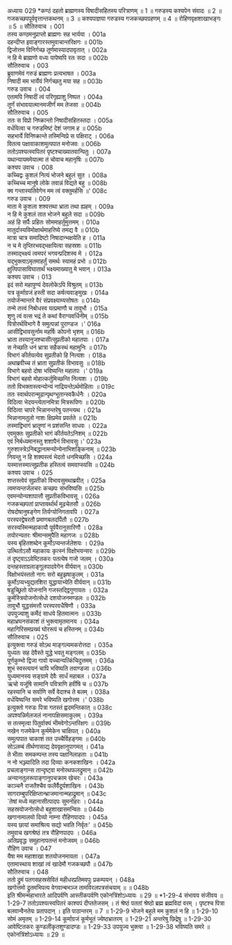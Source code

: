अध्यायः 029
*कण्ठं दहतो ब्राह्मणस्य विषादीसहितस्य परित्राणम् ॥ 1 ॥ गरुडस्य कश्यपेन संवादः ॥ 2 ॥ गजकच्छपपूर्ववृत्तान्तकथनम् ॥ 3 ॥ कश्यपाज्ञया गरुडस्य गजकच्छपग्रहणम् ॥ 4 ॥ रोहिणवृक्षशाखाभङ्गः ॥ 5 ॥
सौतिरुवाच ।	001  
तस्य कण्ठमनुप्राप्तो ब्राह्मणः सह भार्यया ।	001a  
दहन्दीप्त इवाङ्गारस्तमुवाचान्तरिक्षगः ॥	001b  
द्विजोत्तम विनिर्गच्छ तूर्णमास्यादपावृतात् ।	002a  
न हि मे ब्राह्मणो वध्यः पापेष्वपि रतः सदा ॥	002b  
सौतिरुवाच ।	003  
ब्रुवाणमेवं गरुडं ब्राह्मणः प्रत्यभाषत ।	003a  
निषादी मम भार्येयं निर्गच्छतु मया सह ॥	003b  
गरुड उवाच ।	004  
एतामपि निषादीं त्वं परिगृह्याशु निष्पत ।	004a  
तूर्णं संभावयात्मानमजीर्णं मम तेजसा ॥	004b  
सौतिरुवाच ।	005  
ततः स विप्रो निष्क्रान्तो निषादीसहितस्तदा ।	005a  
वर्धयित्वा च गरुडमिष्टं देशं जगाम ह ॥	005b  
सहभार्ये विनिष्क्रान्ते तस्मिन्विप्रे स पक्षिराट् ।	006a  
वितत्य पक्षावाकाशमुत्पपात मनोजवः ॥	006b  
ततोऽपश्यत्स्वपितरं पृष्टश्चाख्यातवान्पितुः ।	007a  
यथान्यायममेयात्मा तं चोवाच महानृषिः ॥	007b  
कश्यप उवाच ।	008  
कच्चिद्वः कुशलं नित्यं भोजने बहुलं सुत ।	008a  
कच्चिच्च मानुषे लोके तवान्नं विद्यते बहु ॥	008b  
क्व गन्तास्यतिवेगेन मम त्वं वक्तुमर्हसि ॥'	008c  
गरुड उवाच ।	009  
माता मे कुशला शश्वत्तथा भ्राता तथा ह्यहम् ।	009a  
न हि मे कुशलं तात भोजने बहुले सदा ॥	009b  
अहं हि सर्पैः प्रहितः सोममाहर्तुमुत्तमम् ।	010a  
मातुर्दास्यविमोक्षार्थमाहरिष्ये तमद्य वै ॥	010b  
मात्रा चात्र समादिष्टो निषादान्भक्षयेति ह ।	011a  
न च मे तृप्तिरभवद्भक्षयित्वा सहस्रशः ॥	011b  
तस्माद्भक्ष्यं त्वमपरं भगवन्प्रदिशस्व मे ।	012a  
यद्भुक्त्वाऽमृतमाहर्तुं समर्थः स्यामहं प्रभो ॥	012b  
क्षुत्पिपासाविघातार्थं भक्ष्यमाख्यातु मे भवान् ।	013a  
कश्यप उवाच ।	013  
इदं सरो महापुण्यं देवलोकेऽपि विश्रुतम् ॥	013b  
यत्र कूर्माग्रजं हस्ती सदा कर्षत्यवाङ्मुखः ।	014a  
तयोर्जन्मान्तरे वैरं संप्रवक्ष्याम्यसोषतः ॥	014b  
तन्मे तत्त्वं निबोधस्व यत्प्रमाणौ च तावुभौ ।	015a  
शृणु त्वं वत्स भद्रं ते कथां वैराग्यवर्धिनीम् ॥	015b  
पित्रोरर्थविभागे वै समुत्पन्नां पुराण्डज ।'	016a  
आसीद्विभावसुर्नाम महर्षिः कोपनो भृशम् ॥	016b  
भ्राता तस्यानुजश्चासीत्सुप्रतीको महातपाः ।	017a  
स नेच्छति धनं भ्रात्रा सहैकस्थं महामुनिः ॥	017b  
विभागं कीर्तयत्येव सुप्रतीको हि नित्यशः ।	018a  
अथाब्रवीच्च तं भ्राता सुप्रतीकं विभावसुः ॥	018b  
विभागे बहवो दोषा भविष्यन्ति महातपः ।'	019a  
विभागं बहवो मोहात्कर्तुमिच्छन्ति नित्यशः ।	019b  
ततो विभक्तास्त्वन्योन्यं नाद्रियन्तेऽर्थमोहिताः ॥	019c  
ततः स्वार्थपरान्मूढान्पृथग्भूतान्स्वकैर्धनैः ।	020a  
विदित्वा भेदयन्त्येतानमित्रा मित्ररूपिणः ॥	020b  
विदित्वा चापरे भिन्नानन्तरेषु पतन्त्यथ ।	021a  
भिन्नानामतुलो नाशः क्षिप्रमेव प्रवर्तते ॥	021b  
तस्माद्विभागं भ्रातॄणां न प्रशंसन्ति साधवः ।	022a  
एवमुक्तः सुप्रतीको भागं कीर्तयतेऽनिशम् ॥	022b  
एवं निर्बध्यमानस्तु शशापैनं विभावसुः।'	023a  
गुरुशास्त्रेऽनिबद्धानामन्योन्येनाभिशङ्किनाम् ॥	023b  
नियन्तु न हि शक्यस्त्वं भेदतो धनमिच्छसि ।	024a  
यस्मात्तस्मात्सुप्रतीक हस्तित्वं समवाप्स्यसि ॥	024b  
कश्यप उवाच ।	025  
शप्तस्त्वेवं सुप्रतीको विभावसुमथाब्रवीत् ।	025a  
त्वमप्यन्तर्जलचरः कच्छपः संभविष्यसि ॥	025b  
एवमन्योन्यशापात्तौ सुप्रतीकविभावसू ।	026a  
गजकच्छपतां प्राप्तावर्थार्थं मूढचेतसौ ॥	026b  
रोषदोषानुषङ्गेण तिर्यग्योनिगतावपि ।	027a  
परस्परद्वेषरतौ प्रमाणबलदर्पितौ ॥	027b  
सरस्यस्मिन्महाकायौ पूर्ववैरानुसारिणौ ।	028a  
तयोरन्यतरः श्रीमान्समुपैति महागजः ॥	028b  
यस्य बृंहितशब्देन कूर्मोऽप्यन्तर्जलेशयः ।	029a  
उत्थितोऽसौ महाकायः कृत्स्नं विक्षोभयन्सरः ॥	029b  
तं दृष्ट्वाऽऽवेष्टितकरः पतत्येष गजो जलम् ।	030a  
दन्तहस्ताग्रलाङ्गूलपादवेगेन वीर्यवान् ॥	030b  
विक्षोभयंस्ततो नागः सरो बहुझषाकुलम् ।	031a  
कूर्मोऽप्यभ्युद्यतशिरा युद्धायाभ्येति वीर्यवान् ॥	031b  
षडुच्छ्रितो योजनानि गजस्तद्द्विगुणायतः ।	032a  
कूर्मस्त्रियोजनोत्सेधो दशयोजनमण्डलः ॥	032b  
तावुभौ युद्धसंमत्तौ परस्परवधैषिणौ ।	033a  
उपयुज्याशु कर्मेदं साधये हितमात्मनः ॥	033b  
महाभ्रघनसंकाशं तं भुक्त्वामृतमानय ।	034a  
महागिरिसमप्रख्यं घोररूपं च हस्तिनम् ॥	034b  
सौतिरुवाच ।	025  
इत्युक्त्वा गरुडं सोऽथ माङ्गल्यमकरोत्तदा ।	035a  
युध्यतः सह देवैस्ते युद्धे भवतु मङ्गलम् ॥	035b  
पूर्णकुम्भो द्विजा गावो यच्चान्यत्किंचिदुत्तमम् ।	036a  
शुभं स्वस्त्ययनं चापि भविष्यति तवाण्डजा ॥	036b  
युध्यमानस्य सङ्ग्रामे देवैः सार्धं महाबल ।	037a  
ऋचो यजूंषि सामानि पवित्राणि हवींषि च ॥	037b  
रहस्यानि च सर्वाणि सर्वे वेदाश्च ते बलम् ।	038a  
वर्धयिष्यन्ति समरे भविष्यति खगोत्तम ।'	038b  
इत्युक्तो गरुडः पित्रा गतस्तं ह्वदमन्तिकात् ॥	038c  
अपश्यन्निर्मलजलं नानापक्षिसमाकुलम् ।	039a  
स तत्स्मृत्वा पितुर्वाक्यं भीमवेगोऽन्तरिक्षगः ॥	039b  
नखेन गजमेकेन कूर्ममेकेन चाक्षिपत् ।	040a  
समुत्पपात चाकाशं तत उच्चैर्विहङ्गमः ॥	040b  
सोऽलम्बं तीर्थणासाद्य देववृक्षानुपागमत् ।	041a  
ते भीताः समकम्पन्त तस्य पक्षानिलाहताः ॥	041b  
न नो भञ्ज्यादिति तदा दिव्याः कनकशाखिनः ।	042a  
प्रचलाङ्गान्स तान्दृष्ट्वा मनोरथफलद्रुमान् ॥	042b  
अन्यानतुलरूपाङ्गानुपचक्राम खेचरः ।	043a  
काञ्चनै राजतैश्चैव फलैर्वैदूर्यशाखिनः ।	043b  
सागराम्बुपरिक्षिप्तान्भ्राजमानान्महाद्रुमान् ॥	043c  
`तेषां मध्ये महानासीत्पादपः सुमनोहरः ।	044a  
सहस्रयोजनोत्सेधो बहुशाखासमन्वितः ॥	044b  
खगानामालयो दिव्यो नाम्ना रौहिणपादपः ।	045a  
यस्य छायां समाश्रित्य सद्यो भवति निर्वृतः' ॥	045b  
तमुवाच खगश्रेष्ठं तत्र रौहिणपादपः ।	046a  
अतिप्रवृद्धः समुहानापतन्तं मनोजवम् ॥	046b  
रौहिण उवाच ।	047  
यैषा मम महाशाखा शतयोजनमायता ।	047a  
एतामास्थाय शाखां त्वं खादेमौ गजकच्छपौ ॥	047b  
सौतिरुवाच ।	048  
ततो द्रुमं पतगसहस्रसेवितं महीधरप्रतिमवपुः प्रकम्पयन् ।	048a  
खगोत्तमो द्रुतमभिपत्य वेगवान्बभञ्ज तामविरलपत्रसंचयाम् ॥ ॥	048b  
इति श्रीमन्महाभारते आदिपर्वणि आस्तीकपर्वणि एकोनत्रिंशोऽध्यायः ॥ 29 ॥
*1-29-4 संभावय संजीवय ॥ 1-29-7 ततोऽपश्यत्स्वपितरं काश्यपं दीप्ततेजसम् । तं श्रेष्ठं पततां श्रेष्ठो ब्रह्म ब्रह्मविदां वरम् । पृष्टश्च पित्रा बलवान्वैनतेयः प्रतापदान् । इति पाठान्तरम् ॥ 7 ॥ 1-29-9 भोजने बहुले मम कुशलं न हि ॥ 1-29-10 सोमं अमृतम् ॥ 1-29-14 कूर्माग्रजं कूर्मभूतं ज्येष्ठभ्रातरम् ॥ 1-29-21 अन्तरेषु छिद्रेषु ॥ 1-29-30 आवेष्टितकरः कुण्डलीकृतशुण्डादण्डः ॥ 1-29-33 उपयुज्य भुक्त्वा ॥ 1-29-38 भविष्यति समरे ॥ एकोनत्रिंशोऽध्यायः ॥ 29 ॥

